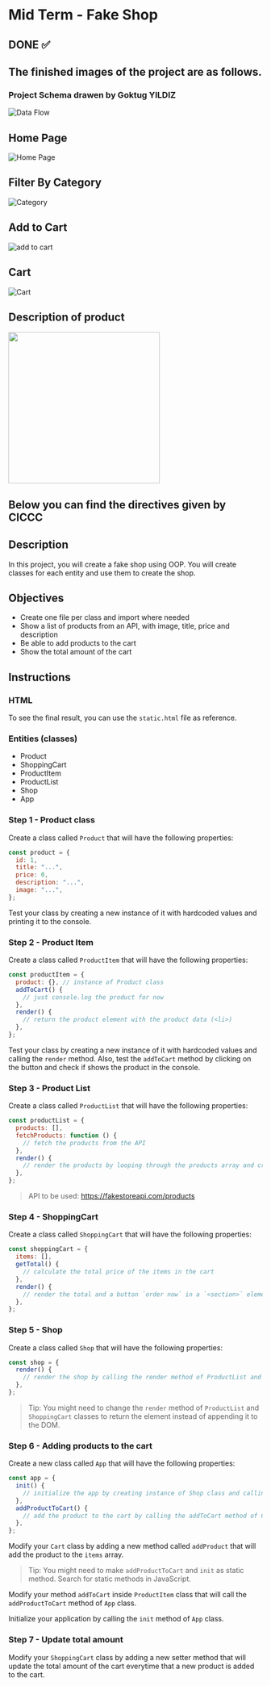 # Mid Term - Fake Shop

## DONE ✅

## The finished images of the project are as follows.

### Project Schema drawen by Goktug YILDIZ

![Data Flow](assets/styles/images/githubImages/dataFlow.png)

## Home Page

![Home Page](assets/styles/images/githubImages/1mainpage.png)

## Filter By Category

![Category](assets/styles/images/filtering.gif)

## Add to Cart

![add to cart](assets/styles/images/githubImages/3addingcart.gif)

## Cart

![Cart](assets/styles/images/githubImages/4cart.gif)

## Description of product

<img src='assets/styles/images/githubImages/5description.png' height=300/>

## Below you can find the directives given by CICCC

## Description

In this project, you will create a fake shop using OOP. You will create classes for each entity and use them to create the shop.

## Objectives

- Create one file per class and import where needed
- Show a list of products from an API, with image, title, price and description
- Be able to add products to the cart
- Show the total amount of the cart

## Instructions

### HTML

To see the final result, you can use the `static.html` file as reference.

### Entities (classes)

- Product
- ShoppingCart
- ProductItem
- ProductList
- Shop
- App

### Step 1 - Product class

Create a class called `Product` that will have the following properties:

```js
const product = {
  id: 1,
  title: "...",
  price: 0,
  description: "...",
  image: "...",
};
```

Test your class by creating a new instance of it with hardcoded values and printing it to the console.

### Step 2 - Product Item

Create a class called `ProductItem` that will have the following properties:

```js
const productItem = {
  product: {}, // instance of Product class
  addToCart() {
    // just console.log the product for now
  },
  render() {
    // return the product element with the product data (<li>)
  },
};
```

Test your class by creating a new instance of it with hardcoded values and calling the `render` method. Also, test the `addToCart` method by clicking on the button and check if shows the product in the console.

### Step 3 - Product List

Create a class called `ProductList` that will have the following properties:

```js
const productList = {
  products: [],
  fetchProducts: function () {
    // fetch the products from the API
  },
  render() {
    // render the products by looping through the products array and create a new ProductItem instance for each product. Use render method of ProductItem class to get each product element and append it to the `<ul>`.
  },
};
```

> API to be used: https://fakestoreapi.com/products

### Step 4 - ShoppingCart

Create a class called `ShoppingCart` that will have the following properties:

```js
const shoppingCart = {
  items: [],
  getTotal() {
    // calculate the total price of the items in the cart
  },
  render() {
    // render the total and a button `order now` in a `<section>` element
  },
};
```

### Step 5 - Shop

Create a class called `Shop` that will have the following properties:

```js
const shop = {
  render() {
    // render the shop by calling the render method of ProductList and ShoppingCart classes
  },
};
```

> Tip: You might need to change the `render` method of `ProductList` and `ShoppingCart` classes to return the element instead of appending it to the DOM.

### Step 6 - Adding products to the cart

Create a new class called `App` that will have the following properties:

```js
const app = {
  init() {
    // initialize the app by creating instance of Shop class and calling the render method of the Shop class
  },
  addProductToCart() {
    // add the product to the cart by calling the addToCart method of Cart class
  },
};
```

Modify your `Cart` class by adding a new method called `addProduct` that will add the product to the `items` array.

> Tip: You might need to make `addProductToCart` and `init` as static method. Search for static methods in JavaScript.

Modify your method `addToCart` inside `ProductItem` class that will call the `addProductToCart` method of `App` class.

Initialize your application by calling the `init` method of `App` class.

### Step 7 - Update total amount

Modify your `ShoppingCart` class by adding a new setter method that will update the total amount of the cart everytime that a new product is added to the cart.
